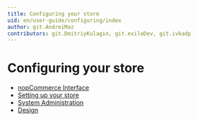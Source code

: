 ```yaml
---
title: Configuring your store
uid: en/user-guide/configuring/index
author: git.AndreiMaz
contributors: git.DmitriyKulagin, git.exileDev, git.ivkadp
---
```

# Configuring your store

* [nopCommerce Interface](xref:en/user-guide/configuring/nopcommerce-interface)
* [Setting up your store](xref:en/user-guide/configuring/setting-up/index)
* [System Administration](xref:en/user-guide/configuring/system/index)
* [Design](xref:en/user-guide/configuring/design/index)
